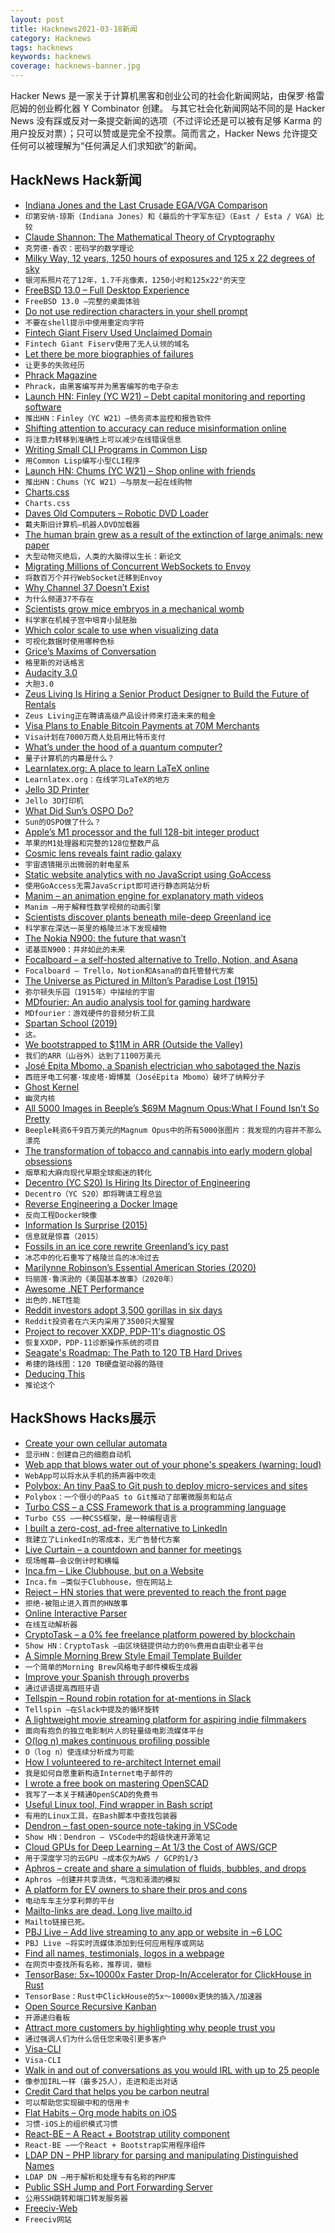 ```yaml
---
layout: post
title: Hacknews2021-03-18新闻
category: Hacknews
tags: hacknews
keywords: hacknews
coverage: hacknews-banner.jpg
---
```


Hacker News 是一家关于计算机黑客和创业公司的社会化新闻网站，由保罗·格雷厄姆的创业孵化器 Y Combinator 创建。
与其它社会化新闻网站不同的是 Hacker News 没有踩或反对一条提交新闻的选项（不过评论还是可以被有足够 Karma 的用户投反对票）；只可以赞或是完全不投票。简而言之，Hacker News 允许提交任何可以被理解为“任何满足人们求知欲”的新闻。

## HackNews Hack新闻


- [Indiana Jones and the Last Crusade EGA/VGA Comparison](http://www.superrune.com/tutorials/indy3_ega.php)
- `印第安纳·琼斯（Indiana Jones）和《最后的十字军东征》（East / Esta / VGA）比较`
- [Claude Shannon: The Mathematical Theory of Cryptography](https://evervault.com/papers/shannon)
- `克劳德·香农：密码学的数学理论`
- [Milky Way, 12 years, 1250 hours of exposures and 125 x 22 degrees of sky](https://astroanarchy.blogspot.com/2021/03/gigapixel-mosaic-of-milky-way-1250.html)
- `银河系照片花了12年，1.7千兆像素，1250小时和125x22°的天空`
- [FreeBSD 13.0 – Full Desktop Experience](https://www.tubsta.com/2021/03/freebsd-13-0-full-desktop-experience/)
- `FreeBSD 13.0 –完整的桌面体验`
- [Do not use redirection characters in your shell prompt](https://tanelpoder.com/posts/how-to-stay-safe-in-shell/)
- `不要在shell提示中使用重定向字符`
- [Fintech Giant Fiserv Used Unclaimed Domain](https://krebsonsecurity.com/2021/03/fintech-giant-fiserv-used-unclaimed-domain/)
- `Fintech Giant Fiserv使用了无人认领的域名`
- [Let there be more biographies of failures](https://commonreader.substack.com/p/let-there-be-more-biographies-of)
- `让更多的失败经历`
- [Phrack Magazine](http://phrack.org/issues/69/1.html)
- `Phrack，由黑客编写并为黑客编写的电子杂志`
- [Launch HN: Finley (YC W21) – Debt capital monitoring and reporting software](item?id=26492329)
- `推出HN：Finley（YC W21）–债务资本监控和报告软件`
- [Shifting attention to accuracy can reduce misinformation online](https://www.nature.com/articles/s41586-021-03344-2)
- `将注意力转移到准确性上可以减少在线错误信息`
- [Writing Small CLI Programs in Common Lisp](https://stevelosh.com/blog/2021/03/small-common-lisp-cli-programs/)
- `用Common Lisp编写小型CLI程序`
- [Launch HN: Chums (YC W21) – Shop online with friends](item?id=26493938)
- `推出HN：Chums（YC W21）–与朋友一起在线购物`
- [Charts.css](https://chartscss.org/)
- `Charts.css`
- [Daves Old Computers – Robotic DVD Loader](http://dunfield.classiccmp.org/dvdload/index.htm)
- `戴夫斯旧计算机–机器人DVD加载器`
- [The human brain grew as a result of the extinction of large animals: new paper](https://phys.org/news/2021-03-human-brain-grew-result-extinction.html)
- `大型动物灭绝后，人类的大脑得以生长：新论文`
- [Migrating Millions of Concurrent WebSockets to Envoy](https://slack.engineering/migrating-millions-of-concurrent-websockets-to-envoy/)
- `将数百万个并行WebSocket迁移到Envoy`
- [Why Channel 37 Doesn’t Exist](https://www.vice.com/en/article/dy8by7/why-channel-37-doesnt-exist-and-what-it-has-to-do-with-aliens)
- `为什么频道37不存在`
- [Scientists grow mice embryos in a mechanical womb](https://www.nytimes.com/2021/03/17/health/mice-artificial-uterus.html)
- `科学家在机械子宫中培育小鼠胚胎`
- [Which color scale to use when visualizing data](https://blog.datawrapper.de/which-color-scale-to-use-in-data-vis/)
- `可视化数据时使用哪种色标`
- [Grice’s Maxims of Conversation](https://effectiviology.com/principles-of-effective-communication/)
- `格里斯的对话格言`
- [Audacity 3.0](https://www.audacityteam.org/audacity-3-0-0-released/)
- `大胆3.0`
- [Zeus Living Is Hiring a Senior Product Designer to Build the Future of Rentals](https://jobs.lever.co/zeus/37f99a58-f1ea-413f-857b-7bd5efb285a8)
- `Zeus Living正在聘请高级产品设计师来打造未来的租金`
- [Visa Plans to Enable Bitcoin Payments at 70M Merchants](https://www.btctimes.com/news/visa-plans-to-enable-bitcoin-purchases)
- `Visa计划在7000万商人处启用比特币支付`
- [What’s under the hood of a quantum computer?](https://physicstoday.scitation.org/do/10.1063/PT.6.1.20210305a/full/)
- `量子计算机的内幕是什么？`
- [Learnlatex.org: A place to learn LaTeX online](https://www.learnlatex.org/en/)
- `Learnlatex.org：在线学习LaTeX的地方`
- [Jello 3D Printer](https://spritesmods.com/?art=jello3dprinter)
- `Jello 3D打印机`
- [What Did Sun’s OSPO Do?](https://meshedinsights.com/2021/03/16/what-did-suns-ospo-do/)
- `Sun的OSPO做了什么？`
- [Apple’s M1 processor and the full 128-bit integer product](https://lemire.me/blog/2021/03/17/apples-m1-processor-and-the-full-128-bit-integer-product/)
- `苹果的M1处理器和完整的128位整数产品`
- [Cosmic lens reveals faint radio galaxy](https://phys.org/news/2021-03-cosmic-lens-reveals-faint-radio.html)
- `宇宙透镜揭示出微弱的射电星系`
- [Static website analytics with no JavaScript using GoAccess](https://blog.bitgate.cz/static-site-analytics-with-nginx-goaccess-no-js/)
- `使用GoAccess无需JavaScript即可进行静态网站分析`
- [Manim – an animation engine for explanatory math videos](https://3b1b.github.io/manim/index.html)
- `Manim –用于解释性数学视频的动画引擎`
- [Scientists discover plants beneath mile-deep Greenland ice](https://www.sciencedaily.com/releases/2021/03/210315165639.htm)
- `科学家在深达一英里的格陵兰冰下发现植物`
- [The Nokia N900: the future that wasn’t](https://www.osnews.com/story/133160/the-nokia-n900-the-future-that-wasnt/)
- `诺基亚N900：并非如此的未来`
- [Focalboard – a self-hosted alternative to Trello, Notion, and Asana](https://www.focalboard.com/)
- `Focalboard – Trello，Notion和Asana的自托管替代方案`
- [The Universe as Pictured in Milton’s Paradise Lost (1915)](https://publicdomainreview.org/collection/the-universe-as-pictured-in-miltons-paradise-lost)
- `弥尔顿失乐园（1915年）中描绘的宇宙`
- [MDfourier: An audio analysis tool for gaming hardware](http://junkerhq.net/MDFourier/)
- `MDfourier：游戏硬件的音频分析工具`
- [Spartan School (2019)](https://acoup.blog/2019/08/16/collections-this-isnt-sparta-part-i-spartan-school/)
- `这。`
- [We bootstrapped to $11M in ARR (Outside the Valley)](https://blog.thinkst.com/2021/03/we-bootstrapped-to-11-million-in-arr.html)
- `我们的ARR（山谷外）达到了1100万美元`
- [José Epita Mbomo, a Spanish electrician who sabotaged the Nazis](https://english.elpais.com/historical_memory/2021-03-01/jose-epita-mbomo-the-spanish-electrician-who-sabotaged-the-nazis.html)
- `西班牙电工何塞·埃皮塔·姆博莫（JoséEpita Mbomo）破坏了纳粹分子`
- [Ghost Kernel](https://ghostkernel.org/news)
- `幽灵内核`
- [All 5000 Images in Beeple’s $69M Magnum Opus:What I Found Isn’t So Pretty](https://news.artnet.com/opinion/beeple-everydays-review-1951656)
- `Beeple耗资6千9百万美元的Magnum Opus中的所有5000张图片：我发现的内容并不那么漂亮`
- [The transformation of tobacco and cannabis into early modern global obsessions](https://www.laphamsquarterly.org/roundtable/our-strange-addiction)
- `烟草和大麻向现代早期全球痴迷的转化`
- [Decentro (YC S20) Is Hiring Its Director of Engineering](https://www.workatastartup.com/jobs/41618)
- `Decentro（YC S20）即将聘请工程总监`
- [Reverse Engineering a Docker Image](https://theartofmachinery.com/2021/03/18/reverse_engineering_a_docker_image.html)
- `反向工程Docker映像`
- [Information Is Surprise (2015)](https://plus.maths.org/content/information-surprise)
- `信息就是惊喜（2015）`
- [Fossils in an ice core rewrite Greenland’s icy past](https://www.atlasobscura.com/articles/camp-century-climate-core-plant)
- `冰芯中的化石重写了格陵兰岛的冰冷过去`
- [Marilynne Robinson’s Essential American Stories (2020)](https://www.newyorker.com/magazine/2020/10/05/marilynne-robinsons-essential-american-stories)
- `玛丽莲·鲁滨逊的《美国基本故事》（2020年）`
- [Awesome .NET Performance](https://github.com/adamsitnik/awesome-dot-net-performance)
- `出色的.NET性能`
- [Reddit investors adopt 3,500 gorillas in six days](https://www.bbc.co.uk/news/business-56416954)
- `Reddit投资者在六天内采用了3500只大猩猩`
- [Project to recover XXDP, PDP-11's diagnostic OS](https://github.com/rust11/xxdp)
- `恢复XXDP，PDP-11诊断操作系统的项目`
- [Seagate's Roadmap: The Path to 120 TB Hard Drives](https://www.anandtech.com/show/16544/seagates-roadmap-120-tb-hdds)
- `希捷的路线图：120 TB硬盘驱动器的路径`
- [Deducing This](http://www.open-std.org/jtc1/sc22/wg21/docs/papers/2021/p0847r6.html)
- `推论这个`


## HackShows Hacks展示

- [ Create your own cellular automata](http://aperocky.com/cellular-automata/)
- `显示HN：创建自己的细胞自动机`
- [ Web app that blows water out of your phone's speakers (warning: loud)](https://fixmyspeakers.com)
- `WebApp可以将水从手机的扬声器中吹走`
- [ Polybox: An tiny PaaS to Git push to deploy micro-services and sites](https://github.com/mardix/polybox)
- `Polybox：一个很小的PaaS to Git推动了部署微服务和站点`
- [ Turbo CSS – a CSS Framework that is a programming language](https://boomla.com/turbo-css)
- `Turbo CSS –一种CSS框架，是一种编程语言`
- [ I built a zero-cost, ad-free alternative to LinkedIn](http://sellff.com)
- `我建立了LinkedIn的零成本，无广告替代方案`
- [ Live Curtain – a countdown and banner for meetings](https://livecurtain.com)
- `现场帷幕–会议倒计时和横幅`
- [ Inca.fm – Like Clubhouse, but on a Website](https://www.inca.fm/?s=hn)
- `Inca.fm –类似于Clubhouse，但在网站上`
- [ Reject – HN stories that were prevented to reach the front page](https://rejected.substack.com/)
- `拒绝-被阻止进入首页的HN故事`
- [ Online Interactive Parser](https://fransfaase.github.io/ParserWorkshop/Online_inter_parser.html)
- `在线互动解析器`
- [ CryptoTask – a 0% fee freelance platform powered by blockchain](https://about.cryptotask.org/)
- `Show HN：CryptoTask –由区块链提供动力的0％费用自由职业者平台`
- [ A Simple Morning Brew Style Email Template Builder](https://brewymail.vercel.app/)
- `一个简单的Morning Brew风格电子邮件模板生成器`
- [ Improve your Spanish through proverbs](https://www.dicho.org/allproverbs)
- `通过谚语提高西班牙语`
- [ Tellspin – Round robin rotation for at-mentions in Slack](https://tellspin.app)
- `Tellspin –在Slack中提及的循环旋转`
- [ A lightweight movie streaming platform for aspiring indie filmmakers](https://indiefilms.surf)
- `面向有抱负的独立电影制片人的轻量级电影流媒体平台`
- [ O(log n) makes continuous profiling possible](https://github.com/pyroscope-io/pyroscope/blob/main/docs/storage-design.md)
- `O（log n）使连续分析成为可能`
- [ How I volunteered to re-architect Internet email](https://changelog.com/posts/how-i-volunteered-to-rearchitect-internet-email)
- `我是如何自愿重新构造Internet电子邮件的`
- [ I wrote a free book on mastering OpenSCAD](https://mastering-openscad.eu/)
- `我写了一本关于精通OpenSCAD的免费书`
- [ Useful Linux tool, Find wrapper in Bash script](https://github.com/abdulbadii/find-list-search-filter-filesystem-thoroughly)
- `有用的Linux工具，在Bash脚本中查找包装器`
- [ Dendron – fast open-source note-taking in VSCode](https://wiki.dendron.so/)
- `Show HN：Dendron – VSCode中的超级快速开源笔记`
- [ Cloud GPUs for Deep Learning – At 1/3 the Cost of AWS/GCP](https://gpu.land/)
- `用于深度学习的云GPU –成本仅为AWS / GCP的1/3`
- [ Aphros – create and share a simulation of fluids, bubbles, and drops](https://cselab.github.io/aphros/wasm/aphros.html)
- `Aphros –创建并共享流体，气泡和液滴的模拟`
- [ A platform for EV owners to share their pros and cons](https://www.myevreview.com)
- `电动车车主分享利弊的平台`
- [ Mailto-links are dead. Long live mailto.id](https://mailto.id/)
- `Mailto链接已死。 `
- [ PBJ Live – Add live streaming to any app or website in ~6 LOC](https://pbj.live/)
- `PBJ Live –将实时流媒体添加到任何应用程序或网站`
- [ Find all names, testimonials, logos in a webpage](http://findcustomersweb-production.eba-rfkphe2n.us-west-2.elasticbeanstalk.com/)
- `在网页中查找所有名称，推荐词，徽标`
- [ TensorBase: 5x~10000x Faster Drop-In/Accelerator for ClickHouse in Rust](https://tensorbase.io/2021/03/16/announce_base_fe.html)
- `TensorBase：Rust中ClickHouse的5x〜10000x更快的插入/加速器`
- [ Open Source Recursive Kanban](https://github.com/hpennington/kanception)
- `开源递归看板`
- [ Attract more customers by highlighting why people trust you](http://shoutout.so/)
- `通过强调人们为什么信任您来吸引更多客户`
- [ Visa-CLI](https://github.com/rand-net/visa-cli)
- `Visa-CLI`
- [ Walk in and out of conversations as you would IRL with up to 25 people](https://links.scena360.com/ImdC13)
- `像参加IRL一样（最多25人），走进和走出对话`
- [ Credit Card that helps you be carbon neutral](https://www.carbongreen.app/)
- `可以帮助您实现碳中和的信用卡`
- [ Flat Habits – Org mode habits on iOS](http://xenodium.com/flat-habits-for-ios)
- `习惯-iOS上的组织模式习惯`
- [ React-BE – A React + Bootstrap utility component](https://www.npmjs.com/package/@orizens/react-be)
- `React-BE –一个React + Bootstrap实用程序组件`
- [ LDAP DN – PHP library for parsing and manipulating Distinguished Names](https://github.com/paweldecowski/ldap-dn)
- `LDAP DN –用于解析和处理专有名称的PHP库`
- [ Public SSH Jump and Port Forwarding Server](item?id=26500128)
- `公用SSH跳转和端口转发服务器`
- [ Freeciv-Web](https://github.com/freeciv/freeciv-web/)
- `Freeciv网站`

